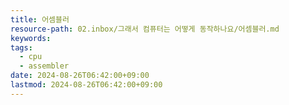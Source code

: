 ```yaml
---
title: 어셈블러
resource-path: 02.inbox/그래서 컴퓨터는 어떻게 동작하나요/어셈블러.md
keywords:
tags:
  - cpu
  - assembler
date: 2024-08-26T06:42:00+09:00
lastmod: 2024-08-26T06:42:00+09:00
---
```

